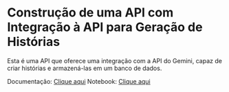 # Construção de uma API com Integração à API para Geração de Histórias

Esta é uma API que oferece uma integração com a API do Gemini, capaz de criar histórias e armazená-las em um banco de dados.

Documentação: <a href="./src/docs/index.md">Clique aqui</a>
Notebook: <a href="./src/project.ipynb">Clique aqui</a>